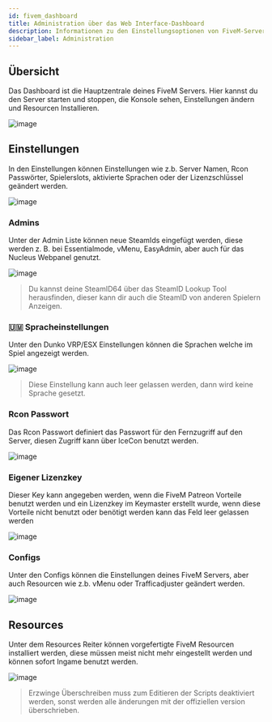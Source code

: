 ```yaml
---
id: fivem_dashboard
title: Administration über das Web Interface-Dashboard
description: Informationen zu den Einstellungsoptionen von FiveM-Server von ZAP-Hosting im Web Interface Dashboard - ZAP-Hosting.com Dokumentationen
sidebar_label: Administration
---
```


## Übersicht

Das Dashboard ist die Hauptzentrale deines FiveM Servers. Hier kannst du den Server starten und stoppen, die Konsole sehen, Einstellungen ändern und Resourcen Installieren.

![image](https://user-images.githubusercontent.com/13604413/159137358-52f58e7f-3eb9-4aa0-a9ea-d05a9eb05c4d.png)


## Einstellungen

In den Einstellungen können Einstellungen wie z.b. Server Namen, Rcon Passwörter, Spielerslots, aktivierte Sprachen oder der Lizenzschlüssel geändert werden.

![image](https://user-images.githubusercontent.com/13604413/159137364-84216d76-b908-45f3-a24e-66e4ede9fb45.png)


### Admins

Unter der Admin Liste können neue SteamIds eingefügt werden, diese werden z. B. bei Essentialmode, vMenu, EasyAdmin, aber auch für das Nucleus Webpanel genutzt.

![image](https://user-images.githubusercontent.com/13604413/159137399-35aa9522-5cce-4fee-80f9-07756822cdbd.png)


> Du kannst deine SteamID64 über das SteamID Lookup Tool herausfinden, dieser kann dir auch die SteamID von anderen Spielern Anzeigen.

### 🇺🇲 Spracheinstellungen

Unter den Dunko VRP/ESX Einstellungen können die Sprachen welche im Spiel angezeigt werden.

![image](https://user-images.githubusercontent.com/13604413/159137405-7ddcca86-ef41-427a-9563-ee4723b8a95a.png)


> Diese Einstellung kann auch leer gelassen werden, dann wird keine Sprache gesetzt.

### Rcon Passwort

Das Rcon Passwort definiert das Passwort für den Fernzugriff auf den Server, diesen Zugriff kann über IceCon benutzt werden.

![image](https://user-images.githubusercontent.com/13604413/159137412-9375ad1b-c0a4-4a18-a785-88aeae7ab7c3.png)


### Eigener Lizenzkey

Dieser Key kann angegeben werden, wenn die FiveM Patreon Vorteile benutzt werden und ein Lizenzkey im Keymaster erstellt wurde, wenn diese Vorteile nicht benutzt oder benötigt werden kann das Feld leer gelassen werden

![image](https://user-images.githubusercontent.com/13604413/159137443-ba9d35dd-ffaf-4998-bfea-6e37f9166dd5.png)


### Configs

Unter den Configs können die Einstellungen deines FiveM Servers, aber auch Resourcen wie z.b. vMenu oder Trafficadjuster geändert werden.

![image](https://user-images.githubusercontent.com/13604413/159137456-cc13345e-4f18-4e14-ba13-f6b6e4a7db50.png)


## Resources

Unter dem Resources Reiter können vorgefertigte FiveM Resourcen installiert werden, diese müssen meist nicht mehr eingestellt werden und können sofort Ingame benutzt werden.

![image](https://user-images.githubusercontent.com/13604413/159137465-84468939-7796-489d-ab89-5c5f160996d9.png)

> Erzwinge Überschreiben muss zum Editieren der Scripts deaktiviert werden, sonst werden alle änderungen mit der offiziellen version überschrieben.
